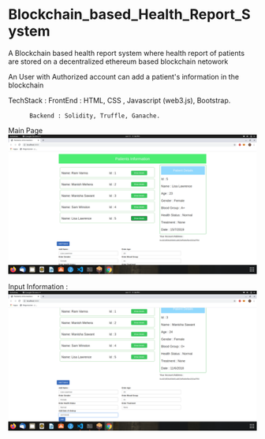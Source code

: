 # Blockchain_based_Health_Report_System
A Blockchain based health report system where health report of patients are stored on a decentralized ethereum based blockchain netowork

An User with Authorized account can add a patient's information in the blockchain

TechStack : 
          FrontEnd : HTML, CSS , Javascript (web3.js), Bootstrap.
          
          Backend : Solidity, Truffle, Ganache.

Main Page
![Main Page](https://github.com/vivek31999/Blockchain_based_Health_Report_System/blob/master/ScreenShots/main.png
)

Input Information :
![Input](https://github.com/vivek31999/Blockchain_based_Health_Report_System/blob/master/ScreenShots/input.png
)
